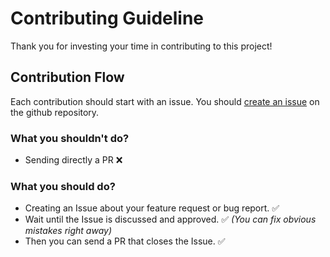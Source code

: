 ﻿# Contributing Guideline
Thank you for investing your time in contributing to this project!

## Contribution Flow
Each contribution should start with an issue. You should [create an issue](https://github.com/mahal-co/MahUI/issues/new) on the github repository.

### What you shouldn't do?
- Sending directly a PR ❌

### What you should do?
- Creating an Issue about your feature request or bug report. ✅
- Wait until the Issue is discussed and approved. ✅ _(You can fix obvious mistakes right away)_
- Then you can send a PR that closes the Issue. ✅